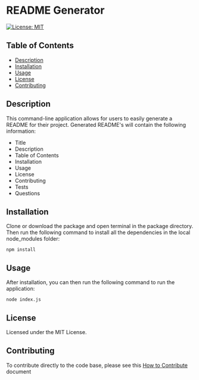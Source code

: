 # README Generator

[![License: MIT](https://img.shields.io/badge/License-MIT-yellow.svg)](https://opensource.org/licenses/MIT)

## Table of Contents

- [Description](#description)
- [Installation](#installation)
- [Usage](#usage)
- [License](#license)
- [Contributing](#contributing)

## Description

This command-line application allows for users to easily generate a README for their project. Generated README's will contain the following information:

- Title
- Description
- Table of Contents
- Installation
- Usage
- License
- Contributing
- Tests
- Questions

## Installation

Clone or download the package and open terminal in the package directory. Then run the following command to install all the dependencies in the local node_modules folder:

```
npm install
```

## Usage

After installation, you can then run the following command to run the application:

```
node index.js
```

## License

Licensed under the MIT License.

## Contributing

To contribute directly to the code base, please see this [How to Contribute](https://github.com/Microsoft/vscode/wiki/How-to-Contribute) document
